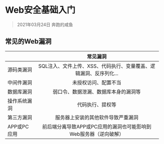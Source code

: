 # Web安全基础入门

> 2021年03月24日 奔跑的咸鱼

## 常见的Web漏洞

|              |                           常见漏洞                           |
| ------------ | :----------------------------------------------------------: |
| 源码类漏洞   | SQL注入、文件上传、XSS、代码执行、变量覆盖、逻辑漏洞、反序列化... |
| 中间件漏洞   |                     未授权访问、配置不当                     |
| 数据库漏洞   |             弱口令、数据泄漏、数据库本身的漏洞等             |
| 操作系统漏洞 |                       代码执行、提权等                       |
| 第三方漏洞   |              服务器上安装的其他软件导致严重漏洞              |
| APP或PC应用  | 前后端分离导致APP或PC应用的漏洞也可能影响到Web服务器（逆向破解） |

